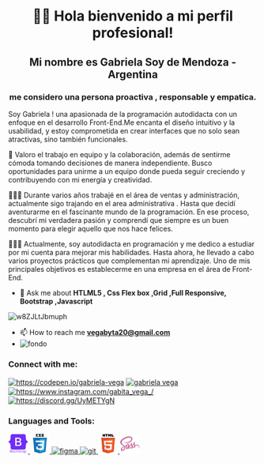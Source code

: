 
<h1 align="center">👋🏻 Hola bienvenido a mi perfil profesional!</h1>
<h2 align="center">Mi nombre es Gabriela Soy de Mendoza - Argentina </h2>



<h3 align="center">me considero una persona proactiva , responsable y empatica.</h3>
<p>Soy Gabriela ! una apasionada de la programación autodidacta con un enfoque en el desarrollo Front-End.Me encanta el diseño intuitivo y la usabilidad, y estoy comprometida en crear interfaces que no solo sean atractivas, sino también funcionales.


🤝 Valoro el trabajo en equipo y la colaboración, además de sentirme cómoda tomando decisiones de manera independiente. Busco oportunidades para unirme a un equipo donde pueda seguir creciendo y contribuyendo con mi energía y creatividad.


👩🏻‍🎓 Durante varios años trabajé en el área de ventas y administración, actualmente sigo trajando en el area administrativa . 
Hasta que decidí aventurarme en el fascinante mundo de la programación. En ese proceso, descubrí mi verdadera pasión y comprendí que siempre es un buen momento para elegir aquello que nos hace felices.

👩🏻‍🎓 Actualmente, soy autodidacta en programación y me dedico a estudiar por mi cuenta para mejorar mis habilidades. Hasta ahora, he llevado a cabo varios proyectos prácticos que complementan mi aprendizaje. Uno de mis principales objetivos es establecerme en una empresa en el área de Front-End.


- 💬 Ask me about **HTLML5 , Css Flex box ,Grid ,Full Responsive, Bootstrap ,Javascript**

![w8ZJLtJbmuph](https://github.com/Gabyta-Dev/Gabyta-Dev/assets/95593201/06dc85af-3eb4-4ab3-a813-363950fbf2ef)


- 📫 How to reach me **vegabyta20@gmail.com**
- ![fondo](https://thumbs.gfycat.com/AppropriateFatKagu-max-1mb.gif) 


<h3 align="left">Connect with me:</h3>
<p align="left">
<a href="https://codepen.io/https://codepen.io/gabriela-vega" target="blank"><img align="center" src="https://raw.githubusercontent.com/rahuldkjain/github-profile-readme-generator/master/src/images/icons/Social/codepen.svg" alt="https://codepen.io/gabriela-vega" height="30" width="40" /></a>
<a href="https://linkedin.com/in/gabriela vega" target="blank"><img align="center" src="https://raw.githubusercontent.com/rahuldkjain/github-profile-readme-generator/master/src/images/icons/Social/linked-in-alt.svg" alt="gabriela vega" height="30" width="40" /></a>
<a href="https://instagram.com/https://www.instagram.com/gabita_vega_/" target="blank"><img align="center" src="https://raw.githubusercontent.com/rahuldkjain/github-profile-readme-generator/master/src/images/icons/Social/instagram.svg" alt="https://www.instagram.com/gabita_vega_/" height="30" width="40" /></a>
<a href="https://discord.gg/https://discord.gg/UyMETYgN" target="blank"><img align="center" src="https://raw.githubusercontent.com/rahuldkjain/github-profile-readme-generator/master/src/images/icons/Social/discord.svg" alt="https://discord.gg/UyMETYgN" height="30" width="40" /></a>
</p>

<h3 align="left">Languages and Tools:</h3>
<p align="left"> <a href="https://getbootstrap.com" target="_blank" rel="noreferrer"> <img src="https://raw.githubusercontent.com/devicons/devicon/master/icons/bootstrap/bootstrap-plain-wordmark.svg" alt="bootstrap" width="40" height="40"/> </a> <a href="https://www.w3schools.com/css/" target="_blank" rel="noreferrer"> <img src="https://raw.githubusercontent.com/devicons/devicon/master/icons/css3/css3-original-wordmark.svg" alt="css3" width="40" height="40"/> </a> <a href="https://www.figma.com/" target="_blank" rel="noreferrer"> <img src="https://www.vectorlogo.zone/logos/figma/figma-icon.svg" alt="figma" width="40" height="40"/> </a> <a href="https://git-scm.com/" target="_blank" rel="noreferrer"> <img src="https://www.vectorlogo.zone/logos/git-scm/git-scm-icon.svg" alt="git" width="40" height="40"/> </a> <a href="https://www.w3.org/html/" target="_blank" rel="noreferrer"> <img src="https://raw.githubusercontent.com/devicons/devicon/master/icons/html5/html5-original-wordmark.svg" alt="html5" width="40" height="40"/> </a> <a href="https://sass-lang.com" target="_blank" rel="noreferrer"> <img src="https://raw.githubusercontent.com/devicons/devicon/master/icons/sass/sass-original.svg" alt="sass" width="40" height="40"/> </a> </p>



